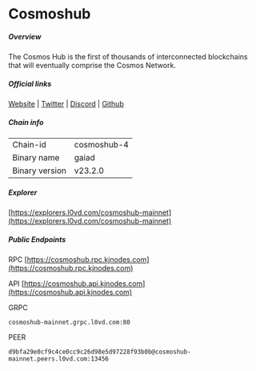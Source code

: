 # Cosmoshub


##### Overview
The Cosmos Hub is the first of thousands of interconnected blockchains that will eventually comprise the Cosmos Network.


##### Official links
[Website](https://hub.cosmos.network/) | [Twitter](https://twitter.com/cosmoshub) | [Discord](https://discord.gg/cosmosnetwork) | [Github](https://github.com/cosmos)

##### Chain info

|  |  |
| ------ | ------ |
| Chain-id | cosmoshub-4 |
| Binary name | gaiad |
| Binary version | v23.2.0 |

##### Explorer
[https://explorers.l0vd.com/cosmoshub-mainnet](https://explorers.l0vd.com/cosmoshub-mainnet)

##### Public Endpoints
RPC
[https://cosmoshub.rpc.kjnodes.com](https://cosmoshub.rpc.kjnodes.com)

API
[https://cosmoshub.api.kjnodes.com](https://cosmoshub.api.kjnodes.com)

GRPC
```
cosmoshub-mainnet.grpc.l0vd.com:80
```

PEER
```
d9bfa29e0cf9c4ce0cc9c26d98e5d97228f93b0b@cosmoshub-mainnet.peers.l0vd.com:13456
```
